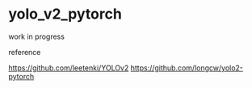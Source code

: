 # yolo_v2_pytorch

work in progress

reference

https://github.com/leetenki/YOLOv2
https://github.com/longcw/yolo2-pytorch